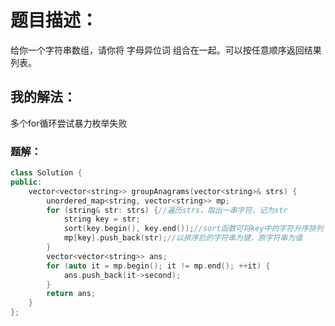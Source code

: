 # 题目描述：
给你一个字符串数组，请你将 字母异位词 组合在一起。可以按任意顺序返回结果列表。
  
## 我的解法：
多个for循环尝试暴力枚举失败

### 题解：
```cpp  
class Solution {
public:
    vector<vector<string>> groupAnagrams(vector<string>& strs) {
        unordered_map<string, vector<string>> mp;
        for (string& str: strs) {//遍历strs，取出一串字符，记为str
            string key = str;
            sort(key.begin(), key.end());//sort函数可将key中的字符升序排列
            mp[key].push_back(str);//以排序后的字符串为键，原字符串为值
        }
        vector<vector<string>> ans;
        for (auto it = mp.begin(); it != mp.end(); ++it) {
            ans.push_back(it->second);
        }
        return ans;
    }
};
```